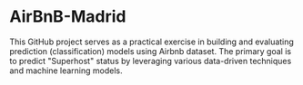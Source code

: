# AirBnB-Madrid
This GitHub project serves as a practical exercise in building and evaluating prediction (classification) models using Airbnb dataset. The primary goal is to predict "Superhost" status by leveraging various data-driven techniques and machine learning models.
